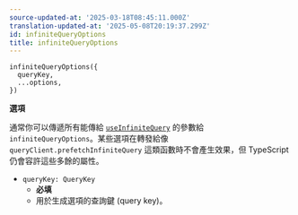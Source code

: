 ```yaml
---
source-updated-at: '2025-03-18T08:45:11.000Z'
translation-updated-at: '2025-05-08T20:19:37.299Z'
id: infiniteQueryOptions
title: infiniteQueryOptions
---
```


```tsx
infiniteQueryOptions({
  queryKey,
  ...options,
})
```

**選項**

通常你可以傳遞所有能傳給 [`useInfiniteQuery`](./useInfiniteQuery.md) 的參數給 `infiniteQueryOptions`。某些選項在轉發給像 `queryClient.prefetchInfiniteQuery` 這類函數時不會產生效果，但 TypeScript 仍會容許這些多餘的屬性。

- `queryKey: QueryKey`
  - **必填**
  - 用於生成選項的查詢鍵 (query key)。
